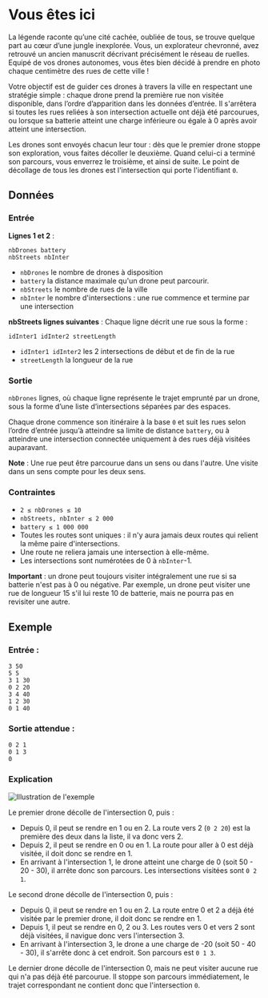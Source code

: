 # Vous êtes ici

La légende raconte qu’une cité cachée, oubliée de tous, se trouve quelque part au cœur d’une jungle inexplorée. Vous, un explorateur chevronné, avez retrouvé un ancien manuscrit décrivant précisément le réseau de ruelles. Equipé de vos drones autonomes, vous êtes bien décidé à prendre en photo chaque centimètre des rues de cette ville !

Votre objectif est de guider ces drones à travers la ville en respectant une stratégie simple : chaque drone prend la première rue non visitée disponible, dans l’ordre d’apparition dans les données d’entrée. Il s'arrêtera si toutes les rues reliées à son intersection actuelle ont déjà été parcourues, ou lorsque sa batterie atteint une charge inférieure ou égale à 0 après avoir atteint une intersection.

Les drones sont envoyés chacun leur tour : dès que le premier drone stoppe son exploration, vous faites décoller le deuxième. Quand celui-ci a terminé son parcours, vous enverrez le troisième, et ainsi de suite. Le point de décollage de tous les drones est l'intersection qui porte l'identifiant `0`.

## Données

### Entrée

**Lignes 1 et 2** :
```
nbDrones battery
nbStreets nbInter
```

- `nbDrones` le nombre de drones à disposition
- `battery` la distance maximale qu'un drone peut parcourir.
- `nbStreets` le nombre de rues de la ville
- `nbInter` le nombre d'intersections : une rue commence et termine par une intersection

**nbStreets lignes suivantes** : Chaque ligne décrit une rue sous la forme :
```
idInter1 idInter2 streetLength
```

- `idInter1 idInter2` les 2 intersections de début et de fin de la rue
- `streetLength` la longueur de la rue

### Sortie

`nbDrones` lignes, où chaque ligne représente le trajet emprunté par un drone, sous la forme d’une liste d’intersections séparées par des espaces.

Chaque drone commence son itinéraire à la base `0` et suit les rues selon l’ordre d’entrée jusqu’à atteindre sa limite de distance `battery`, ou à atteindre une intersection connectée uniquement à des rues déjà visitées auparavant.

**Note** : Une rue peut être parcourue dans un sens ou dans l'autre. Une visite dans un sens compte pour les deux sens.

### Contraintes

- `2 ≤ nbDrones ≤ 10`
- `nbStreets, nbInter ≤ 2 000`
- `battery ≤ 1 000 000`
- Toutes les routes sont uniques : il n'y aura jamais deux routes qui relient la même paire d'intersections.
- Une route ne reliera jamais une intersection à elle-même.
- Les intersections sont numérotées de 0 à `nbInter`-1.

**Important** : un drone peut toujours visiter intégralement une rue si sa batterie n'est pas à 0 ou négative. Par exemple, un drone peut visiter une rue de longueur 15 s'il lui reste 10 de batterie, mais ne pourra pas en revisiter une autre.

## Exemple

### Entrée :
```plaintext
3 50
5 5
3 1 30
0 2 20
3 4 40
1 2 30
0 1 40
```

### Sortie attendue :
```plaintext
0 2 1
0 1 3
0
```

### Explication

![Illustration de l'exemple](https://visualaids.isograd.com/codecontest/fr/codecontest_fr_ot_ctstfr0462.png)

Le premier drone décolle de l'intersection 0, puis :
- Depuis 0, il peut se rendre en 1 ou en 2. La route vers 2 (`0 2 20`) est la première des deux dans la liste, il va donc vers 2.
- Depuis 2, il peut se rendre en 0 ou en 1. La route pour aller à 0 est déjà visitée, il doit donc se rendre en 1.
- En arrivant à l'intersection 1, le drone atteint une charge de 0 (soit 50 - 20 - 30), il arrête donc son parcours. Les intersections visitées sont `0 2 1`.

Le second drone décolle de l'intersection 0, puis :
- Depuis 0, il peut se rendre en 1 ou en 2. La route entre 0 et 2 a déjà été visitée par le premier drone, il doit donc se rendre en 1.
- Depuis 1, il peut se rendre en 0, 2 ou 3. Les routes vers 0 et vers 2 sont déjà visitées, il navigue donc vers l'intersection 3.
- En arrivant à l'intersection 3, le drone a une charge de -20 (soit 50 - 40 - 30), il s'arrête donc à cet endroit. Son parcours est `0 1 3`.

Le dernier drone décolle de l'intersection 0, mais ne peut visiter aucune rue qui n'a pas déjà été parcourue. Il stoppe son parcours immédiatement, le trajet correspondant ne contient donc que l'intersection `0`.